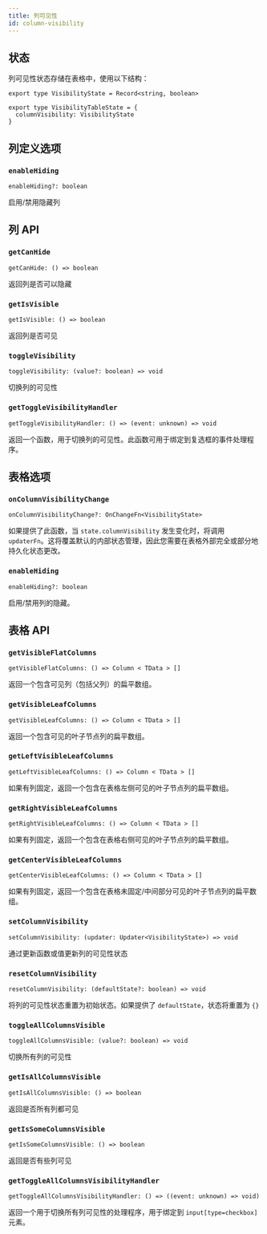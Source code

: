 ```yaml
---
title: 列可见性
id: column-visibility
---
```


## 状态

列可见性状态存储在表格中，使用以下结构：

```tsx
export type VisibilityState = Record<string, boolean>

export type VisibilityTableState = {
  columnVisibility: VisibilityState
}
```

## 列定义选项

### `enableHiding`

```tsx
enableHiding?: boolean
```

启用/禁用隐藏列

## 列 API

### `getCanHide`

```tsx
getCanHide: () => boolean
```

返回列是否可以隐藏

### `getIsVisible`

```tsx
getIsVisible: () => boolean
```

返回列是否可见

### `toggleVisibility`

```tsx
toggleVisibility: (value?: boolean) => void
```

切换列的可见性

### `getToggleVisibilityHandler`

```tsx
getToggleVisibilityHandler: () => (event: unknown) => void
```

返回一个函数，用于切换列的可见性。此函数可用于绑定到复选框的事件处理程序。

## 表格选项

### `onColumnVisibilityChange`

```tsx
onColumnVisibilityChange?: OnChangeFn<VisibilityState>
```

如果提供了此函数，当 `state.columnVisibility` 发生变化时，将调用 `updaterFn`。这将覆盖默认的内部状态管理，因此您需要在表格外部完全或部分地持久化状态更改。

### `enableHiding`

```tsx
enableHiding?: boolean
```

启用/禁用列的隐藏。

## 表格 API

### `getVisibleFlatColumns`

```tsx
getVisibleFlatColumns: () => Column < TData > []
```

返回一个包含可见列（包括父列）的扁平数组。

### `getVisibleLeafColumns`

```tsx
getVisibleLeafColumns: () => Column < TData > []
```

返回一个包含可见的叶子节点列的扁平数组。

### `getLeftVisibleLeafColumns`

```tsx
getLeftVisibleLeafColumns: () => Column < TData > []
```

如果有列固定，返回一个包含在表格左侧可见的叶子节点列的扁平数组。

### `getRightVisibleLeafColumns`

```tsx
getRightVisibleLeafColumns: () => Column < TData > []
```

如果有列固定，返回一个包含在表格右侧可见的叶子节点列的扁平数组。

### `getCenterVisibleLeafColumns`

```tsx
getCenterVisibleLeafColumns: () => Column < TData > []
```

如果有列固定，返回一个包含在表格未固定/中间部分可见的叶子节点列的扁平数组。

### `setColumnVisibility`

```tsx
setColumnVisibility: (updater: Updater<VisibilityState>) => void
```

通过更新函数或值更新列的可见性状态

### `resetColumnVisibility`

```tsx
resetColumnVisibility: (defaultState?: boolean) => void
```

将列的可见性状态重置为初始状态。如果提供了 `defaultState`，状态将重置为 `{}`

### `toggleAllColumnsVisible`

```tsx
toggleAllColumnsVisible: (value?: boolean) => void
```

切换所有列的可见性

### `getIsAllColumnsVisible`

```tsx
getIsAllColumnsVisible: () => boolean
```

返回是否所有列都可见

### `getIsSomeColumnsVisible`

```tsx
getIsSomeColumnsVisible: () => boolean
```

返回是否有些列可见

### `getToggleAllColumnsVisibilityHandler`

```tsx
getToggleAllColumnsVisibilityHandler: () => ((event: unknown) => void)
```

返回一个用于切换所有列可见性的处理程序，用于绑定到 `input[type=checkbox]` 元素。
